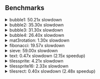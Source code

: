 ## Benchmarks

<details><summary>bubble1: 50.21x slowdown</summary>
<table>
<tr><th>Native</th><th>ABC</th></tr>
<tr><td>Cycles: 34714</td><td>Cycles: 1742841</td></tr>
<tr>
<td>

```c
#include <stdint.h>

using u8 = uint8_t;
using i8 = int8_t;

inline void debug_break() { asm volatile("break\n"); }

i8 A[64];

int main()
{
    for(u8 i = 0; i < 64; i = i + 1)
        A[i] = 64 - i;

    debug_break();
    
    u8 n = 64;
    while(n > 1)
    {
        u8 n2 = 0;
        for(u8 i = 1; i < n; i = i + 1)
        {
            i8& a = A[i - 1];
            i8& b = A[i];
            if(a > b)
            {
                i8 t = a;
                a = b;
                b = t;
                n2 = i;
            }
        }
        n = n2;
    }

    debug_break();
}

```

</td>
<td>

```c
i8[64] A;

void main()
{
    for(u8 i = 0; i < len(A); ++i)
        A[i] = len(A) - i;

    $debug_break();
    
    u8 n = len(A);
    while(n > 1)
    {
        u8 n2 = 0;
        for(u8 i = 1; i < n; ++i)
        {
            i8& a = A[u8(i - 1)];
            i8& b = A[i];
            if(a > b)
            {
                i8 t = a;
                a = b;
                b = t;
                n2 = i;
            }
        }
        n = n2;
    }

    $debug_break();
}

```

</td>
</tr>
</table>
</details>

<details><summary>bubble2: 35.30x slowdown</summary>
<table>
<tr><th>Native</th><th>ABC</th></tr>
<tr><td>Cycles: 52858</td><td>Cycles: 1865817</td></tr>
<tr>
<td>

```c
#include <stdint.h>

using u8 = uint8_t;
using i16 = int16_t;

inline void debug_break() { asm volatile("break\n"); }

i16 A[64];

int main()
{
    for(u8 i = 0; i < 64; i = i + 1)
        A[i] = 64 - i;

    debug_break();
    
    u8 n = 64;
    while(n > 1)
    {
        u8 n2 = 0;
        for(u8 i = 1; i < n; i = i + 1)
        {
            i16& a = A[i - 1];
            i16& b = A[i];
            if(a > b)
            {
                i16 t = a;
                a = b;
                b = t;
                n2 = i;
            }
        }
        n = n2;
    }

    debug_break();
}

```

</td>
<td>

```c
i16[64] A;

void main()
{
    for(u8 i = 0; i < len(A); ++i)
        A[i] = len(A) - i;

    $debug_break();
    
    u8 n = len(A);
    while(n > 1)
    {
        u8 n2 = 0;
        for(u8 i = 1; i < n; ++i)
        {
            i16& a = A[u8(i - 1)];
            i16& b = A[i];
            if(a > b)
            {
                i16 t = a;
                a = b;
                b = t;
                n2 = i;
            }
        }
        n = n2;
    }

    $debug_break();
}

```

</td>
</tr>
</table>
</details>

<details><summary>bubble3: 31.30x slowdown</summary>
<table>
<tr><th>Native</th><th>ABC</th></tr>
<tr><td>Cycles: 71002</td><td>Cycles: 2222649</td></tr>
<tr>
<td>

```c
#include <stdint.h>

using u8 = uint8_t;
using i24 = __int24;

inline void debug_break() { asm volatile("break\n"); }

i24 A[64];

int main()
{
    for(u8 i = 0; i < 64; i = i + 1)
        A[i] = 64 - i;

    debug_break();
    
    u8 n = 64;
    while(n > 1)
    {
        u8 n2 = 0;
        for(u8 i = 1; i < n; i = i + 1)
        {
            i24& a = A[i - 1];
            i24& b = A[i];
            if(a > b)
            {
                i24 t = a;
                a = b;
                b = t;
                n2 = i;
            }
        }
        n = n2;
    }

    debug_break();
}

```

</td>
<td>

```c
i24[64] A;

void main()
{
    for(u8 i = 0; i < len(A); ++i)
        A[i] = len(A) - i;

    $debug_break();
    
    u8 n = len(A);
    while(n > 1)
    {
        u8 n2 = 0;
        for(u8 i = 1; i < n; ++i)
        {
            i24& a = A[u8(i - 1)];
            i24& b = A[i];
            if(a > b)
            {
                i24 t = a;
                a = b;
                b = t;
                n2 = i;
            }
        }
        n = n2;
    }

    $debug_break();
}

```

</td>
</tr>
</table>
</details>

<details><summary>bubble4: 26.40x slowdown</summary>
<table>
<tr><th>Native</th><th>ABC</th></tr>
<tr><td>Cycles: 89146</td><td>Cycles: 2353689</td></tr>
<tr>
<td>

```c
#include <stdint.h>

using u8 = uint8_t;
using i32 = int32_t;

inline void debug_break() { asm volatile("break\n"); }

i32 A[64];

int main()
{
    for(u8 i = 0; i < 64; i = i + 1)
        A[i] = 64 - i;

    debug_break();
    
    u8 n = 64;
    while(n > 1)
    {
        u8 n2 = 0;
        for(u8 i = 1; i < n; i = i + 1)
        {
            i32& a = A[i - 1];
            i32& b = A[i];
            if(a > b)
            {
                i32 t = a;
                a = b;
                b = t;
                n2 = i;
            }
        }
        n = n2;
    }

    debug_break();
}

```

</td>
<td>

```c
i32[64] A;

void main()
{
    for(u8 i = 0; i < len(A); ++i)
        A[i] = len(A) - i;

    $debug_break();
    
    u8 n = len(A);
    while(n > 1)
    {
        u8 n2 = 0;
        for(u8 i = 1; i < n; ++i)
        {
            i32& a = A[u8(i - 1)];
            i32& b = A[i];
            if(a > b)
            {
                i32 t = a;
                a = b;
                b = t;
                n2 = i;
            }
        }
        n = n2;
    }

    $debug_break();
}

```

</td>
</tr>
</table>
</details>

<details><summary>mat3rotation: 1.30x slowdown</summary>
<table>
<tr><th>Native</th><th>ABC</th></tr>
<tr><td>Cycles: 13138</td><td>Cycles: 17054</td></tr>
<tr>
<td>

```c
#include <stdint.h>
#include <stddef.h>
#include <math.h>

struct mat3 { float d[9]; };

// a: yaw
// b: pitch
// c: roll
__attribute__((noinline))
mat3 rot(float a, float b, float c)
{
    mat3 m;
    
    float sa = sinf(a);
    float ca = cosf(a);
    float sb = sinf(b);
    float cb = cosf(b);
    float sc = sinf(c);
    float cc = cosf(c);
    float sasb = sa * sb;
    float casb = ca * sb;

    m.d[0] = cb * cc;
    m.d[1] = cb * sc;
    m.d[2] = -sb;

    m.d[3] = sasb * cc - ca * sc;
    m.d[4] = sasb * sc + ca * cc;
    m.d[5] = sa * cb;

    m.d[6] = casb * cc + sa * sc;
    m.d[7] = casb * sc - sa * cc;
    m.d[8] = ca * cb;

    return m;
}

volatile mat3 r;

int main()
{
    r = rot(0, 0, 0);
    
    asm volatile("break\n");
    
    r = rot(1.23, 4.56, 0.789);
    
    asm volatile("break\n");
}

```

</td>
<td>

```c
struct mat3 { float[9] d; };

// a: yaw
// b: pitch
// c: roll
mat3 rot(float a, float b, float c)
{
    mat3 m;
    
    float sa = $sin(a);
    float ca = $cos(a);
    float sb = $sin(b);
    float cb = $cos(b);
    float sc = $sin(c);
    float cc = $cos(c);
    float sasb = sa * sb;
    float casb = ca * sb;

    m.d[0] = cb * cc;
    m.d[1] = cb * sc;
    m.d[2] = -sb;

    m.d[3] = sasb * cc - ca * sc;
    m.d[4] = sasb * sc + ca * cc;
    m.d[5] = sa * cb;

    m.d[6] = casb * cc + sa * sc;
    m.d[7] = casb * sc - sa * cc;
    m.d[8] = ca * cb;

    return m;
}

mat3 r;

void main()
{
    $debug_break();
    
    r = rot(1.23, 4.56, 0.789);
    
    $debug_break();
}

```

</td>
</tr>
</table>
</details>

<details><summary>fibonacci: 19.57x slowdown</summary>
<table>
<tr><th>Native</th><th>ABC</th></tr>
<tr><td>Cycles: 128131</td><td>Cycles: 2506906</td></tr>
<tr>
<td>

```c
#include <stdint.h>

uint16_t fib(uint8_t n)
{
    if(n <= 1) return n;
    return fib(n - 1) + fib(n - 2);
}

volatile uint16_t f;

int main()
{
    asm volatile("break\n");
    for(uint8_t i = 0; i < 10; ++i)
        f = fib(12);
    asm volatile("break\n");
}

```

</td>
<td>

```c
u16 fib(u8 n)
{
    if(n <= 1) return n;
    return fib(n - 1) + fib(n - 2);
}

u16 f;

void main()
{
    $debug_break();
    for(u8 i = 0; i < 10; ++i)
        f = fib(12);
    $debug_break();
}

```

</td>
</tr>
</table>
</details>

<details><summary>sieve: 59.00x slowdown</summary>
<table>
<tr><th>Native</th><th>ABC</th></tr>
<tr><td>Cycles: 20499</td><td>Cycles: 1209529</td></tr>
<tr>
<td>

```c
#include <stdint.h>

using u8 = uint8_t;

inline void debug_break() { asm volatile("break\n"); }

constexpr u8 SQRT_N = 30;
constexpr u16 N = SQRT_N * SQRT_N;
bool A[N];

int main()
{
    debug_break();
    
    for(u16 i = 0; i < N; ++i)
        A[i] = true;
    for(u8 i = 2; i < SQRT_N; ++i)
    {
        if(A[i])
            for(u16 j = i * i; j < N; j += i)
                A[j] = false;
    }
    
    debug_break();
}

```

</td>
<td>

```c
constexpr u8 SQRT_N = 30;
constexpr u16 N = SQRT_N * SQRT_N;
bool[N] A;

void main()
{
    $debug_break();
    
    for(u16 i = 0; i < N; ++i)
        A[i] = true;
    for(u8 i = 2; i < SQRT_N; ++i)
    {
        if(A[i])
            for(u16 j = i * i; j < N; j += i)
                A[j] = false;
    }

    $debug_break();
}

```

</td>
</tr>
</table>
</details>

<details><summary>text: 0.47x slowdown (2.15x speedup)</summary>
<table>
<tr><th>Native</th><th>ABC</th></tr>
<tr><td>Cycles: 207402</td><td>Cycles: 96654</td></tr>
<tr>
<td>

```c
#include <Arduboy2.h>

Arduboy2 a;

void setup()
{
    a.boot();
}

void loop()
{
    asm volatile("break\n");

    a.setCursor(0, 0);
    a.print(F("Running: "));
    a.print(millis() / 1000);
    a.print(F(" seconds"));
    a.setCursor(0, 9);
    a.print(F("the quick brown fox\njumps over the lazy\ndog"));
    a.setCursor(0, 36);
    a.print(F("THE QUICK BROWN FOX\nJUMPS OVER THE LAZY\nDOG"));

    asm volatile("break\n");
}

```

</td>
<td>

```c
constexpr font f = font{ 8 "font6x8.ttf" };

void main()
{
    $debug_break();
    
    $draw_textf(0, 0, f, "Running: %u seconds", $millis() / 1000);
    $draw_text_P(0, 9, f, "the quick brown fox\njumps over the lazy\ndog");
    $draw_text_P(0, 36, f, "THE QUICK BROWN FOX\nJUMPS OVER THE LAZY\nDOG");
    
    $debug_break();
}

```

</td>
</tr>
</table>
</details>

<details><summary>tilessprite: 4.21x slowdown</summary>
<table>
<tr><th>Native</th><th>ABC</th></tr>
<tr><td>Cycles: 44482</td><td>Cycles: 187142</td></tr>
<tr>
<td>

```c
#include <stdint.h>
#include <Arduboy2.h>

using u8 = uint8_t;

inline void debug_break() { asm volatile("break\n"); }

static constexpr uint8_t SPRITE[] PROGMEM = {
    8, 8,
    0x3c, 0x7e, 0xdb, 0xbf, 0xbf, 0xdb, 0x7e, 0x3c
};

int main()
{
    // for accurate comparison, prevent inlining with extra call here
    // presumably real games would not have a single call to drawOverwrite
    Sprites::drawOverwrite(0, 0, SPRITE, 0);

    debug_break();
    
    bool color = false;
    for(u8 y = 0; y < 8; y = y + 1)
    {
        for(u8 x = 0; x < 16; x = x + 1)
        {
            Sprites::drawOverwrite(x * 8, y * 8, SPRITE, 0);
        }
    }

    debug_break();
}

```

</td>
<td>

```c
constexpr sprites SPRITE = sprites{
    8x8
    ..XXXX..
    .XXXXXX.
    XX.XX.XX
    XXXXXXXX
    XXXXXXXX
    XX.XX.XX
    .XX..XX.
    ..XXXX..
};

void main()
{
    
    $debug_break();
    
    for(u8 y = 0; y < 8; ++y)
    {
        for(u8 x = 0; x < 16; ++x)
        {
            $draw_sprite(
                u8(x * 8), u8(y * 8), SPRITE, 0);
        }
    }

    $debug_break();
}

```

</td>
</tr>
</table>
</details>

<details><summary>tilessprite16: 2.33x slowdown</summary>
<table>
<tr><th>Native</th><th>ABC</th></tr>
<tr><td>Cycles: 26978</td><td>Cycles: 62862</td></tr>
<tr>
<td>

```c
#include <stdint.h>
#include <Arduboy2.h>

using u8 = uint8_t;

inline void debug_break() { asm volatile("break\n"); }

static constexpr uint8_t SPRITE[] PROGMEM = {
    16, 16,
    0xff, 0xff, 0xff, 0xff, 0xff, 0xff, 0xff, 0xff,
    0x00, 0x00, 0x00, 0x00, 0x00, 0x00, 0x00, 0x00,
    0xff, 0xff, 0xff, 0xff, 0xff, 0xff, 0xff, 0xff,
    0x00, 0x00, 0x00, 0x00, 0x00, 0x00, 0x00, 0x00,
};

int main()
{
    // for accurate comparison, prevent inlining with extra call here
    // presumably real games would not have a single call to drawOverwrite
    Sprites::drawOverwrite(0, 0, SPRITE, 0);

    debug_break();
    
    bool color = false;
    for(u8 y = 0; y < 4; y = y + 1)
    {
        for(u8 x = 0; x < 8; x = x + 1)
        {
            Sprites::drawOverwrite(x * 16, y * 16, SPRITE, 0);
        }
    }

    debug_break();
}

```

</td>
<td>

```c
constexpr sprites SPRITE = sprites{
    16x16
    XXXXXXXX........
    XXXXXXXX........
    XXXXXXXX........
    XXXXXXXX........
    XXXXXXXX........
    XXXXXXXX........
    XXXXXXXX........
    XXXXXXXX........
    ........XXXXXXXX
    ........XXXXXXXX
    ........XXXXXXXX
    ........XXXXXXXX
    ........XXXXXXXX
    ........XXXXXXXX
    ........XXXXXXXX
    ........XXXXXXXX
};

void main()
{
    $debug_break();
    
    for(u8 y = 0; y < 4; ++y)
    {
        for(u8 x = 0; x < 8; ++x)
        {
            $draw_sprite(
                u8(x * 16), u8(y * 16), SPRITE, 0);
        }
    }

    $debug_break();
}

```

</td>
</tr>
</table>
</details>

<details><summary>tilesrect: 0.40x slowdown (2.48x speedup)</summary>
<table>
<tr><th>Native</th><th>ABC</th></tr>
<tr><td>Cycles: 257725</td><td>Cycles: 104046</td></tr>
<tr>
<td>

```c
#include <stdint.h>
#include <Arduboy2.h>

using u8 = uint8_t;

inline void debug_break() { asm volatile("break\n"); }

int main()
{

    debug_break();
    
    bool color = false;
    for(u8 y = 0; y < 8; y = y + 1)
    {
        for(u8 x = 0; x < 16; x = x + 1)
        {
            Arduboy2::fillRect(x * 8, y * 8, 8, 8, color);
            color = !color;
        }
        color = !color;
    }

    debug_break();
}

```

</td>
<td>

```c
void main()
{
    
    $debug_break();
    
    bool color = false;
    for(u8 y = 0; y < 8; y += 1)
    {
        for(u8 x = 0; x < 16; x += 1)
        {
            $draw_filled_rect(
                u8(x * 8), u8(y * 8), 8, 8, color);
            color = !color;
        }
        color = !color;
    }

    $debug_break();
}

```

</td>
</tr>
</table>
</details>

